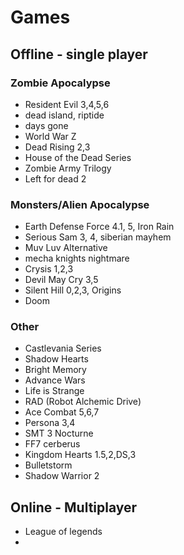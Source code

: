 # Games

## Offline - single player

### Zombie Apocalypse
* Resident Evil 3,4,5,6
* dead island, riptide
* days gone
* World War Z
* Dead Rising 2,3
* House of the Dead Series
* Zombie Army Trilogy
* Left for dead 2

### Monsters/Alien Apocalypse
* Earth Defense Force 4.1, 5, Iron Rain
* Serious Sam 3, 4, siberian mayhem
* Muv Luv Alternative
* mecha knights nightmare
* Crysis 1,2,3
* Devil May Cry 3,5
* Silent Hill 0,2,3, Origins
* Doom

### Other
* Castlevania Series
* Shadow Hearts
* Bright Memory
* Advance Wars
* Life is Strange 
* RAD (Robot Alchemic Drive)
* Ace Combat 5,6,7
* Persona 3,4
* SMT 3 Nocturne
* FF7 cerberus
* Kingdom Hearts 1.5,2,DS,3
* Bulletstorm
* Shadow Warrior 2


## Online - Multiplayer
* League of legends
* 
